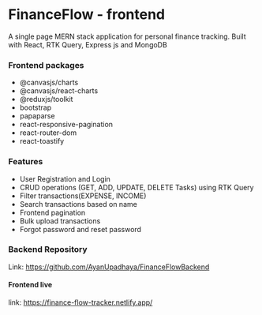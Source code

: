# FinanceFlow - frontend

A single page MERN stack application for personal finance tracking. Built with React, RTK Query, Express js and MongoDB

### Frontend packages
- @canvasjs/charts
- @canvasjs/react-charts
- @reduxjs/toolkit
- bootstrap
- papaparse
- react-responsive-pagination
- react-router-dom
- react-toastify

### Features
- User Registration and Login
- CRUD operations (GET, ADD, UPDATE, DELETE Tasks) using RTK Query
- Filter transactions(EXPENSE, INCOME)
- Search transactions based on name
- Frontend pagination
- Bulk upload transactions
- Forgot password and reset password

### Backend Repository
Link: https://github.com/AyanUpadhaya/FinanceFlowBackend
#### Frontend live
link: https://finance-flow-tracker.netlify.app/